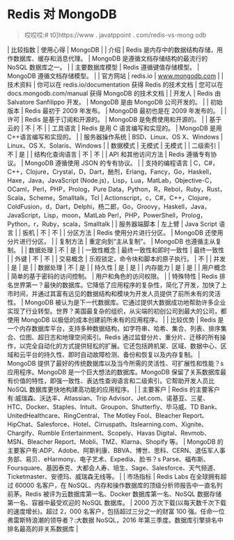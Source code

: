 # Redis 对 MongoDB

> 哎哎哎:# t0]https://www . javatppoint . com/redis-vs-mong odb

| 比较指数 | 使用心得 | MongoDB |
| 介绍 | Redis 是内存中的数据结构存储，用作数据库、缓存和消息代理。 | MongoDB 是遵循文档存储结构的最流行的 NoSQL 数据库之一。 |
| 主要数据库模型 | Redis 遵循键值存储模型。 | MongoDB 遵循文档存储模型。 |
| 官方网站 | redis.io | www.mongodb.com |
| 技术资料 | 你可以在 redis.io/documentation 获得 Redis 的技术文档 | 您可以在 docs.mongodb.com/manual 获得 MongoDB 的技术文档 |
| 开发人 | Redis 由 Salvatore Sanfilippo 开发。 | MongoDB 是由 MongoDB 公司开发的。 |
| 初始版本 | Redis 最初于 2009 年发布。 | MongoDB 最初也是在 2009 年发布的。 |
| 许可 | Redis 是基于订阅和开源的。 | MongoDB 是免费使用和开源的。 |
| 基于云的 | 不 | 不 |
| 工具语言 | Redis 是用 C 语言编写和实现的。 | MongoDB 是用 C++语言编写和实现的。 |
| 服务器操作系统 | BSD、Linux、OS X、Windows | Linux、OS X、Solaris、Windows |
| 数据模式 | 无模式 | 无模式 |
| 二级索引 | 不 | 是 |
| 结构化查询语言 | 不 | 不 |
| API 和其他访问方法 | Redis 遵循专有协议。 | MongoDB 遵循使用 JSON 的专有协议。 |
| 支持的编程语言 | C，C#，C++，Clojure，Crystal，D，Dart，酏剂，Erlang，Fancy，Go，Haskell，Haxe，Java，JavaScript (Node.js)，Lisp，Lua，MatLab，Objective-C，OCaml，Perl，PHP，Prolog，Pure Data，Python，R，Rebol，Ruby，Rust，Scala，Scheme，Smalltalk，Tcl | Actionscript，c，C#，C++，Clojure，ColdFusion，d，Dart，Delphi，杨二郎，Go，Groovy，Haskell，Java，JavaScript，Lisp，moon，MatLab Perl，PHP，PowerShell，Prolog，Python，r，Ruby，scala，Smalltalk |
| 服务器端脚本 | 左上臂 | Java Script 语言 |
| 扳机 | 不 | 不 |
| 分区方法 | Redis 使用分片进行分区。 | MongoDB 还使用分片进行分区。 |
| 复制方法 | 重定向到“主从复制”。 | MongoDB 也遵循主从复制。 |
| 数据处理 | 不 | 是 |
| 一致性概念 | 最终一致性和即时一致性 | 最终一致性 |
| 外键 | 不 | 不 |
| 交易概念 | 乐观锁定，命令块和脚本的原子执行。 | 不 |
| 并发 | 是 | 是 |
| 数据处理 | 不 | 是 |
| 持久性 | 是 | 是 |
| 内存能力 | 是 | 是 |
| 用户概念 | 简单的基于密码的访问控制。 | 用户和角色的访问权限。 |
| 特殊特性 | Redis 排名世界第一？最快的数据库。它降低了应用程序的复杂性，简化了开发，加快了上市时间，并通过其富有远见的数据结构和模块为开发人员提供了前所未有的灵活性。 | MongoDB 被认为是下一代数据库。它通过提供大数据成功地帮助许多企业实现了行业转型。世界？美国最复杂的组织，从尖端的初创公司到最大的公司，都使用 MongoDB 以极低的成本创建前所未有的应用程序。 |
| 比较优势 | Redis 是一个内存数据库平台，支持多种数据结构，如字符串、哈希、集合、列表、排序集合、位图、超日志和地理空间索引。Redis 通过监督分片、重分片、迁移的所有操作，以完全自动化的方式提供轻松的扩展。它还包括跨机架、区域、数据中心、区域和云平台的持久性、即时自动故障检测、备份和恢复以及内存复制。 | MongoDB 提供了最好的传统数据库以及当今所需的灵活性、可扩展性和性能？s 应用程序。MongoDB 是一个巨大想法的数据库。MongoDB 保留了关系数据库最有价值的特性，即强一致性、表达性查询语言和二级索引。它帮助开发人员比 NoSQL 数据库更快地构建高功能的应用程序。 |
| 主要客户 | Redis 的主要客户有:威瑞森、沃达丰、Atlassian、Trip Advisor、Jet.com、诺基亚、三星、HTC、Docker、Staples、Intuit、Groupon、Shutterfly、毕马威、TD Bank、UnitedHealthcare、RingCentral、The Motley Fool、Bleacher Report、HipChat、Salesforce、Hotel、Cirruspath、Itslearning.com、Xignite、Chargify、Rumble Entertainment、Scopely、Havas Digital、Revmob、MSN、Bleacher Report、Mobli、TMZ、Klarna、Shopify 等。 | MongoDB 的主要客户有:ADP、Adobe、阿斯利康、BBVA、博世、思科、CERN、退伍军人事务部、易贝、eHarmony、电子艺术、Expedia、脸书？s Parse、福布斯、Foursquare、基因泰克、大都会人寿、培生、Sage、Salesforce、天气频道、Ticketmaster、安德玛、威瑞森无线等。 |
| 市场指标 | Redis Labs 在全球拥有超过 60000 名客户，在 NoSQL、内存和操作数据库的顶级分析师报告中一直名列前茅。Redis 被评为云数据库第一名、Docker 数据库第一名、NoSQL 数据存储第一名、容器中最受欢迎的 NoSQL 数据库。 | 2000 万次下载(以每天数千次下载的速度增长)。超过 2，000 名客户，包括超过三分之一的财富 100 强。任命一位弗雷斯特浪潮的领导者？:大数据 NoSQL，2016 年第三季度。数据库引擎排名中排名最高的非关系数据库 |